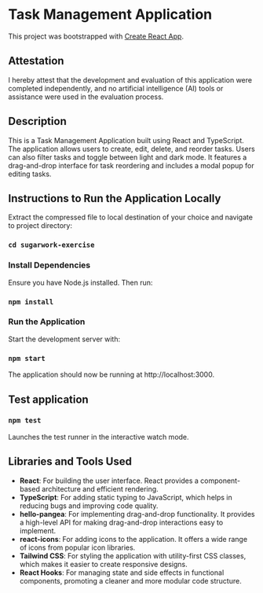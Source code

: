 # Task Management Application

This project was bootstrapped with [Create React App](https://github.com/facebook/create-react-app).

## Attestation

I hereby attest that the development and evaluation of this application were completed independently, and no artificial intelligence (AI) tools or assistance were used in the evaluation process.

## Description

This is a Task Management Application built using React and TypeScript. The application allows users to create, edit, delete, and reorder tasks. Users can also filter tasks and toggle between light and dark mode. It features a drag-and-drop interface for task reordering and includes a modal popup for editing tasks.

## Instructions to Run the Application Locally

Extract the compressed file to local destination of your choice and navigate to project directory:

### `cd sugarwork-exercise`

### Install Dependencies

Ensure you have Node.js installed. Then run:

### `npm install`

### Run the Application

Start the development server with:

### `npm start`

The application should now be running at http://localhost:3000.

## Test application

### `npm test`

Launches the test runner in the interactive watch mode.

## Libraries and Tools Used

- **React**: For building the user interface. React provides a component-based architecture and efficient rendering.
- **TypeScript**: For adding static typing to JavaScript, which helps in reducing bugs and improving code quality.
- **hello-pangea**: For implementing drag-and-drop functionality. It provides a high-level API for making drag-and-drop interactions easy to implement.
- **react-icons**: For adding icons to the application. It offers a wide range of icons from popular icon libraries.
- **Tailwind CSS**: For styling the application with utility-first CSS classes, which makes it easier to create responsive designs.
- **React Hooks**: For managing state and side effects in functional components, promoting a cleaner and more modular code structure.
